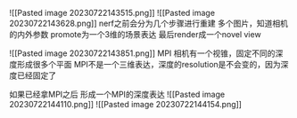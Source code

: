 ![[Pasted image 20230722143515.png]]
![[Pasted image 20230722143628.png]]
nerf之前会分为几个步骤进行重建
多个图片，知道相机的内外参数
promote为一个3维的场景表达
最后render成一个novel view

![[Pasted image 20230722143851.png]]
MPI
相机有一个视锥，固定不同的深度形成很多个平面
MPI不是一个三维表达，深度的resolution是不会变的，因为深度已经固定了

如果已经拿MPI之后
形成一个MPI的深度表达
![[Pasted image 20230722144110.png]]
![[Pasted image 20230722144154.png]]
